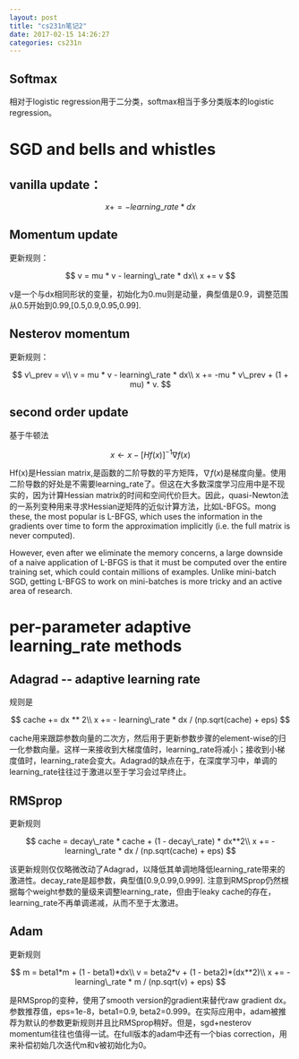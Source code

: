 ```yaml
---
layout: post
title: "cs231n笔记2"
date: 2017-02-15 14:26:27
categories: cs231n
---
```

## Softmax
相对于logistic regression用于二分类，softmax相当于多分类版本的logistic regression。

# SGD and bells and whistles
## vanilla update：

$$
x += -learning\_rate * dx
$$

## Momentum update
更新规则：

$$
v = mu * v - learning\_rate * dx\\
x += v
$$

v是一个与dx相同形状的变量，初始化为0.mu则是动量，典型值是0.9，调整范围从0.5开始到0.99,[0.5,0.9,0.95,0.99].

## Nesterov momentum
更新规则：

$$
v\_prev = v\\
v = mu * v - learning\_rate * dx\\
x += -mu * v\_prev + (1 + mu) * v.
$$

## second order update
基于牛顿法

$$
x \leftarrow x - [Hf(x)]^{-1}\nabla f(x)
$$

Hf(x)是Hessian matrix,是函数的二阶导数的平方矩阵，$\nabla f(x)$是梯度向量。使用二阶导数的好处是不需要learning_rate了。但这在大多数深度学习应用中是不现实的，因为计算Hessian matrix的时间和空间代价巨大。因此，quasi-Newton法的一系列变种用来寻求Hessian逆矩阵的近似计算方法，比如L-BFGS。mong these, the most popular is L-BFGS, which uses the information in the gradients over time to form the approximation implicitly (i.e. the full matrix is never computed).

However, even after we eliminate the memory concerns, a large downside of a naive application of L-BFGS is that it must be computed over the entire training set, which could contain millions of examples. Unlike mini-batch SGD, getting L-BFGS to work on mini-batches is more tricky and an active area of research.

# per-parameter adaptive learning_rate methods
## Adagrad -- adaptive learning rate
规则是

$$
cache  += dx ** 2\\
x  += - learning\_rate * dx / (np.sqrt(cache) + eps)
$$

cache用来跟踪参数向量的二次方，然后用于更新参数步骤的element-wise的归一化参数向量。这样一来接收到大梯度值时，learning_rate将减小；接收到小梯度值时，learning_rate会变大。Adagrad的缺点在于，在深度学习中，单调的learning_rate往往过于激进以至于学习会过早终止。

## RMSprop
更新规则

$$
cache = decay\_rate * cache + (1 - decay\_rate) * dx**2\\
x += - learning\_rate * dx / (np.sqrt(cache) + eps)
$$

该更新规则仅仅略微改动了Adagrad，以降低其单调地降低learning_rate带来的激进性。decay_rate是超参数，典型值[0.9,0.99,0.999]. 注意到RMSprop仍然根据每个weight参数的量级来调整learning_rate，但由于leaky cache的存在，learning_rate不再单调递减，从而不至于太激进。

## Adam
更新规则

$$
m = beta1*m + (1 - beta1)*dx\\
v = beta2*v + (1 - beta2)*(dx**2)\\
x += - learning\_rate * m / (np.sqrt(v) + eps)
$$

是RMSprop的变种，使用了smooth version的gradient来替代raw gradient dx。参数推荐值，eps=1e-8，beta1=0.9, beta2=0.999。在实际应用中，adam被推荐为默认的参数更新规则并且比RMSprop稍好。但是，sgd+nesterov momentum往往也值得一试。在full版本的adam中还有一个bias correction，用来补偿初始几次迭代m和v被初始化为0。